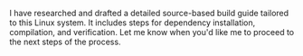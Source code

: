 I have researched and drafted a detailed source-based build guide tailored to this Linux system. It includes steps for dependency installation, compilation, and verification. Let me know when you'd like me to proceed to the next steps of the process.
